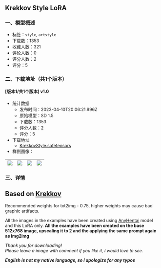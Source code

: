 ## Krekkov Style LoRA
### 一、模型概述

- 标签：`style`, `artstyle`
- 下载数：1353
- 收藏人数：321
- 评论人数：0
- 评分人数：2
- 评分：5

### 二、下载地址（共1个版本）

#### [版本1/共1个版本] v1.0

- 统计数据
  - 发布时间：2023-04-10T20:06:21.996Z
  - 原始模型：SD 1.5
  - 下载数：1353
  - 评分人数：2
  - 评分：5
- 下载地址
  - [KrekkovStyle.safetensors](https://civitai.com/api/download/models/42137)
- 样例图像：

| <img src="https://image.civitai.com/xG1nkqKTMzGDvpLrqFT7WA/222318f4-4661-408a-9cf1-76974d868e00/width=450/462704.jpeg" /> | <img src="https://image.civitai.com/xG1nkqKTMzGDvpLrqFT7WA/41c8a5ce-a614-4199-b4ea-0fd71bbbd800/width=450/462705.jpeg" /> | <img src="https://image.civitai.com/xG1nkqKTMzGDvpLrqFT7WA/d23f8ecd-8b6b-45eb-2e52-74a25a32c400/width=450/462709.jpeg" /> | <img src="https://image.civitai.com/xG1nkqKTMzGDvpLrqFT7WA/f027f095-0710-41c7-3716-67a0be9b8b00/width=450/462703.jpeg" /> |
| ---- | ---- | ---- | ---- |


### 三、详情
<h2>Based on <a target="_blank" rel="ugc" href="https://www.pixiv.net/en/users/69447461/illustrations">Krekkov</a></h2><p></p><p>Recommended weights for txt2img - 0.75, higher weights may cause bad graphic artifacts.</p><p>All the images in the examples have been created using <a rel="ugc" href="https://civitai.com/models/5706/anyhentai">AnyHentai</a> model and this LoRA only. <strong>All the examples have been created on the base 512x768 image, upscaling it to 2 and the applying the same prompt again as img2img</strong></p><p></p><p><em>Thank you for downloading!<br />Please leave a image with comment if you like it, I would love to see.</em></p><p></p><p><strong><em>English is not my native language, so I apologize for any typos</em></strong></p>